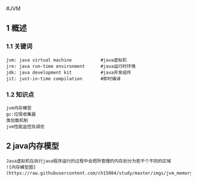 #JVM
##  1   概述
###  1.1 关键词
    jvm: java virtual machine           #java虚拟机
    jre: java run-time environment      #java运行时环境
    jdk: java development kit           #java开发组件
    jit: just-in-time compilation       #即时编译
###  1.2  知识点
    jvm内存模型
    gc:垃圾收集器
    类加载机制
    jvm性能监控及调优
##  2   java内存模型
    Java虚拟机在执行java程序运行的过程中会把所管理的内存划分为若干个不同的区域
    ![内存模型图](https://raw.githubusercontent.com/ch15084/study/master/imgs/jvm_memory_1.png)

